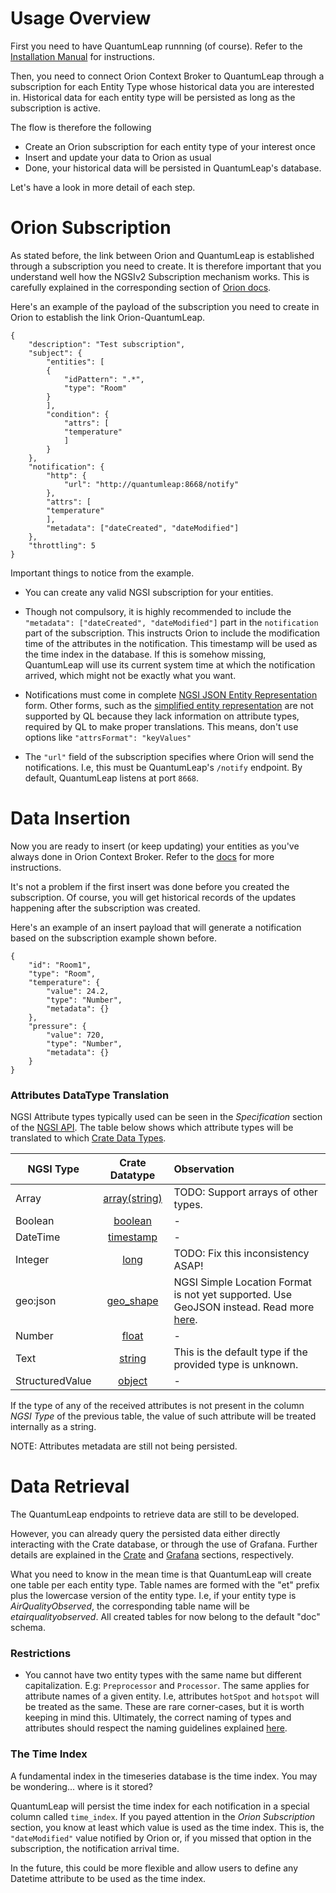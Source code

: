 # Usage Overview

First you need to have QuantumLeap runnning (of course). Refer to the
[Installation Manual](../admin/index.md) for instructions.

Then, you need to connect Orion Context Broker to QuantumLeap through a
subscription for each Entity Type whose historical data you are interested in.
Historical data for each entity type will be persisted as long as the
subscription is active.

The flow is therefore the following

- Create an Orion subscription for each entity type of your interest once
- Insert and update your data to Orion as usual
- Done, your historical data will be persisted in QuantumLeap's database.

Let's have a look in more detail of each step.


# Orion Subscription

As stated before, the link between Orion and QuantumLeap is established through
a subscription you need to create. It is therefore important that you understand
 well how the NGSIv2 Subscription mechanism works. This is carefully explained
in the corresponding section of [Orion docs](https://fiware-orion.readthedocs.io/en/master/user/walkthrough_apiv2/index.html#subscriptions).

Here's an example of the payload of the subscription you need to create in Orion
 to establish the link Orion-QuantumLeap.

    {
        "description": "Test subscription",
        "subject": {
            "entities": [
            {
                "idPattern": ".*",
                "type": "Room"
            }
            ],
            "condition": {
                "attrs": [
                "temperature"
                ]
            }
        },
        "notification": {
            "http": {
                "url": "http://quantumleap:8668/notify"
            },
            "attrs": [
            "temperature"
            ],
            "metadata": ["dateCreated", "dateModified"]
        },
        "throttling": 5
    }

Important things to notice from the example.

- You can create any valid NGSI subscription for your entities.

- Though not compulsory, it is highly recommended to include the
```"metadata": ["dateCreated", "dateModified"]``` part in the `notification`
part of the subscription. This instructs Orion to include the modification time
of the attributes in the notification. This timestamp will be used as the time
index in the database. If this is somehow missing, QuantumLeap will use its
current system time at which the notification arrived, which might not be
exactly what you want.

- Notifications must come in complete [NGSI JSON Entity Representation](http://docs.orioncontextbroker.apiary.io/#introduction/specification/json-attribute-representation)
 form. Other forms, such as the [simplified entity representation](http://docs.orioncontextbroker.apiary.io/#introduction/specification/simplified-entity-representation)
 are not supported by QL because they lack information on attribute types,
 required by QL to make proper translations. This means, don't use options like
 ```"attrsFormat": "keyValues"```

- The ```"url"``` field of the subscription specifies where Orion will send the
notifications. I.e, this must be QuantumLeap's `/notify` endpoint. By default,
QuantumLeap listens at port `8668`.


# Data Insertion

Now you are ready to insert (or keep updating) your entities as you've always
done in Orion Context Broker. Refer to the [docs](http://fiware-orion.readthedocs.io/en/latest/user/walkthrough_apiv2/index.html#issuing-commands-to-the-broker)
 for more instructions.

It's not a problem if the first insert was done before you created the
subscription. Of course, you will get historical records of the updates
happening after the subscription was created.

Here's an example of an insert payload that will generate a notification based
on the subscription example shown before.

    {
        "id": "Room1",
        "type": "Room",
        "temperature": {
            "value": 24.2,
            "type": "Number",
            "metadata": {}
        },
        "pressure": {
            "value": 720,
            "type": "Number",
            "metadata": {}
        }
    }


### Attributes DataType Translation

NGSI Attribute types typically used can be seen in the *Specification* section
of the [NGSI API](http://telefonicaid.github.io/fiware-orion/api/v2/latest/).
The table below shows which attribute types will be translated to which
[Crate Data Types](https://crate.io/docs/crate/reference/sql/data_types.html).

| NGSI Type          | Crate Datatype          | Observation |
| ------------------ |:-----------------------:| :-----------|
|Array               | [array(string)](https://crate.io/docs/crate/reference/sql/data_types.html#array)           | TODO: Support arrays of other types. |
|Boolean             | [boolean](https://crate.io/docs/crate/reference/sql/data_types.html#boolean)                 | - |
|DateTime            | [timestamp](https://crate.io/docs/crate/reference/sql/data_types.html#timestamp)                 | - |
|Integer             | [long](https://crate.io/docs/crate/reference/sql/data_types.html#numeric-types)                    | TODO: Fix this inconsistency ASAP! |
|geo:json            | [geo_shape](https://crate.io/docs/crate/reference/sql/data_types.html#geo-shape)               | NGSI Simple Location Format is not yet supported. Use GeoJSON instead. Read more [here](http://docs.orioncontextbroker.apiary.io/#introduction/specification/geospatial-properties-of-entities).|
|Number              | [float](https://crate.io/docs/crate/reference/sql/data_types.html#numeric-types)                   |-|
|Text                | [string](https://crate.io/docs/crate/reference/sql/data_types.html#string)                  | This is the default type if the provided type is unknown. |
|StructuredValue     | [object](https://crate.io/docs/crate/reference/sql/data_types.html#object)                  |-|

If the type of any of the received attributes is not present in the column
*NGSI Type* of the previous table, the value of such attribute will be treated
internally as a string.

NOTE: Attributes metadata are still not being persisted.


# Data Retrieval

The QuantumLeap endpoints to retrieve data are still to be developed.

However, you can already query the persisted data either directly interacting
with the Crate database, or through the use of Grafana. Further details are
explained in the [Crate](../admin/crate.md) and [Grafana](../admin/grafana.md)
sections, respectively.

What you need to know in the mean time is that QuantumLeap will create one
table per each entity type. Table names are formed with the "et" prefix plus
the lowercase version of the entity type. I.e, if your entity type is
*AirQualityObserved*, the corresponding table name will be
*etairqualityobserved*. All created tables for now belong to the default "doc"
schema.

### Restrictions

- You cannot have two entity types with the same name but different
capitalization. E.g: `Preprocessor` and `Processor`. The same applies for
attribute names of a given entity. I.e, attributes `hotSpot` and `hotspot`
will be treated as the same. These are rare corner-cases, but it is worth
keeping in mind this. Ultimately, the correct naming of types and attributes
should respect the naming guidelines explained
[here](http://fiware-datamodels.readthedocs.io/en/latest/guidelines/index.html).

### The Time Index

A fundamental index in the timeseries database is the time index. You may be
wondering... where is it stored?

QuantumLeap will persist the time index for each notification in a special
column called ```time_index```.  If you payed attention in the
*Orion Subscription* section, you know at least which value is used as the time
index. This is, the ```"dateModified"``` value notified by Orion or, if you
missed that option in the subscription, the notification arrival time.

In the future, this could be more flexible and allow users to define any
Datetime attribute to be used as the time index.
